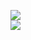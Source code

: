 [![](https://img.shields.io/badge/Made%20With-Github%20Spray-lightgrey.svg?style=for-the-badge&logo=github)](https://github.com/Annihil/github-spray#2729)  
[![](https://i.imgur.com/2DrTn0Z.gif)](https://github.com/Annihil/github-spray)